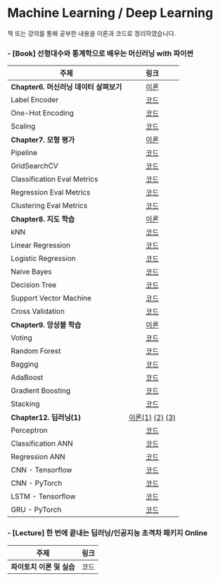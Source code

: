 # Machine Learning / Deep Learning

책 또는 강의를 통해 공부한 내용을 이론과 코드로 정리하였습니다.





### - [Book] 선형대수와 통계학으로 배우는 머신러닝 with 파이썬  
| 주제 | 링크 |
|----|:----:|
| **Chapter6. 머신러닝 데이터 살펴보기** | [이론](https://mmminji.github.io/machinelearning/preprocessing/missingvalue/labelencoder/scaling/2021/05/10/%EC%84%A0%ED%86%B5%EB%A8%B86%EC%9E%A5.html) |
| Label Encoder | [코드](https://github.com/mmminji/Machine-Learning/blob/master/6.2.2.LabelEncoder.py) |
| One-Hot Encoding | [코드](https://github.com/mmminji/Machine-Learning/blob/master/6.2.3.OneHotEncoding.py) |
| Scaling | [코드](https://github.com/mmminji/Machine-Learning/blob/master/6.2.4.Scaling.py) |
| **Chapter7. 모형 평가** | [이론](https://mmminji.github.io/machinelearning/fitting/crossvalidation/pipeline/gridsearch/loss/evalmetrics/2021/05/11/%EC%84%A0%ED%86%B5%EB%A8%B87%EC%9E%A5.html) |
| Pipeline | [코드](https://github.com/mmminji/Machine-Learning/blob/master/7.3.Pipeline.py) |
| GridSearchCV | [코드](https://github.com/mmminji/Machine-Learning/blob/master/7.4.GridSearchCV.py) |
| Classification Eval Metrics | [코드](https://github.com/mmminji/Machine-Learning/blob/master/7.6.2.ClassificationEval.py) |
| Regression Eval Metrics | [코드](https://github.com/mmminji/Machine-Learning/blob/master/7.6.3.RegressionEval.py) |
| Clustering Eval Metrics | [코드](https://github.com/mmminji/Machine-Learning/blob/master/7.6.4.ClusteringEval.py) |
| **Chapter8. 지도 학습** | [이론](https://mmminji.github.io/knn/linearregression/logisticregression/naivebayes/decisiontree/supportvectormachine/2021/06/14/%EC%84%A0%ED%86%B5%EB%A8%B88%EC%9E%A5.html) |
| kNN | [코드](https://github.com/mmminji/Machine-Learning/blob/master/8.3.kNN.py) |
| Linear Regression | [코드](https://github.com/mmminji/Machine-Learning/blob/master/8.4.LinearRegression.py) |
| Logistic Regression | [코드](https://github.com/mmminji/Machine-Learning/blob/master/8.5.LogisticRegression.py) |
| Naive Bayes | [코드](https://github.com/mmminji/Machine-Learning/blob/master/8.6.NaiveBayes.py) |
| Decision Tree | [코드](https://github.com/mmminji/Machine-Learning/blob/master/8.7.DecisionTree.py) |
| Support Vector Machine | [코드](https://github.com/mmminji/Machine-Learning/blob/master/8.8.SupportVectorMachine.py) |
| Cross Validation | [코드](https://github.com/mmminji/Machine-Learning/blob/master/8.9.CrossValidation.py) |
| **Chapter9. 앙상블 학습** | [이론](https://mmminji.github.io/ensemble/voting/bagging/boosting/stacking/2021/06/21/%EC%84%A0%ED%86%B5%EB%A8%B89%EC%9E%A5.html) |
| Voting | [코드](https://github.com/mmminji/Machine-Learning/blob/master/9.2.Voting.py) | 
| Random Forest | [코드](https://github.com/mmminji/Machine-Learning/blob/master/9.3.3.RandomForest.py) |
| Bagging | [코드](https://github.com/mmminji/Machine-Learning/blob/master/9.3.4.Bagging.py) |
| AdaBoost | [코드](https://github.com/mmminji/Machine-Learning/blob/master/9.4.2.AdaBoost.py) |
| Gradient Boosting | [코드](https://github.com/mmminji/Machine-Learning/blob/master/9.4.5.GradientBoosting.py) |
| Stacking | [코드](https://github.com/mmminji/Machine-Learning/blob/master/9.5.Stacking.py) |
| **Chapter12. 딥러닝(1)** | [이론(1)](https://mmminji.github.io/ann/perceptron/backpropagation/activationfunction/batchnormalization/dropout/2021/06/22/%EC%84%A0%ED%86%B5%EB%A8%B812%EC%9E%A5.html)   [(2)](https://mmminji.github.io/cnn/kernel/padding/stride/pooling/channel/2021/06/24/%EC%84%A0%ED%86%B5%EB%A8%B812%EC%9E%A5(2).html)   [(3)](https://mmminji.github.io/rnn/lstm/gru/2021/06/28/%EC%84%A0%ED%86%B5%EB%A8%B812%EC%9E%A5(3).html) |
| Perceptron | [코드](https://github.com/mmminji/Machine-Learning/blob/master/12.2.Perceptron.py) |
| Classification ANN | [코드](https://github.com/mmminji/Machine-Learning/blob/master/12.3.7.ClassificationANN.py) |
| Regression ANN | [코드](https://github.com/mmminji/Machine-Learning/blob/master/12.3.8.RegressionANN.py) |
| CNN - Tensorflow | [코드](https://github.com/mmminji/Machine-Learning/blob/master/12.4.TensorFlowCNN.py) |
| CNN - PyTorch | [코드](https://github.com/mmminji/Machine-Learning/blob/master/12.4.PyTorchCNN.py) |
| LSTM - Tensorflow | [코드](https://github.com/mmminji/Machine-Learning/blob/master/12.5.TensorFlowLSTM.py) |
| GRU - PyTorch | [코드](https://github.com/mmminji/Machine-Learning/blob/master/12.5.PyTorchGRU.py) |


### - [Lecture] 한 번에 끝내는 딥러닝/인공지능 초격차 패키지 Online  
| 주제 | 링크 |
|----|:----:|
| **파이토치 이론 및 실습** | 코드 |